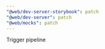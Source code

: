 ```yaml
---
"@web/dev-server-storybook": patch
"@web/dev-server": patch
"@web/mocks": patch
---
```


Trigger pipeline